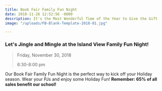```yaml
---
title: Book Fair Family Fun Night
date: 2018-11-26 12:52:56 -0800
description: It's the Most Wonderful Time of the Year to Give the Gift of Reading!
image: "/uploads/FB-Blank-Template-2018-01.jpg"

---
```

### Let's Jingle and Mingle at the Island View Family Fun Night! 

> Friday, November 30, 2018
>
> 6:30-8:00 pm

Our Book Fair Family Fun Night is the perfect way to kick off your Holiday season. Wear your PJs and enjoy some Holiday Fun! **Remember: 65% of all sales benefit our school!** 